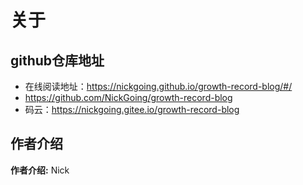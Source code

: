 # 关于

<!-- [如何使用docsify搭建文档类型的网站](./docs/how-to-use-docsify.md) --> 

## github仓库地址

- 在线阅读地址：https://nickgoing.github.io/growth-record-blog/#/
- https://github.com/NickGoing/growth-record-blog
- 码云：https://nickgoing.gitee.io/growth-record-blog

## 作者介绍

**作者介绍:** Nick
